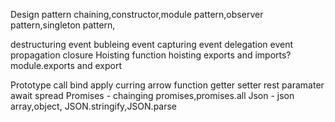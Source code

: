 Design pattern
chaining,constructor,module pattern,observer pattern,singleton pattern,


destructuring
event bubleing 
event capturing
event delegation
event propagation
closure
Hoisting
function hoisting
exports and imports?
module.exports and export

Prototype
call 
bind
apply
curring
arrow function
getter setter
rest paramater
await
spread
Promises - chainging promises,promises.all
Json - json array,object, JSON.stringify,JSON.parse
